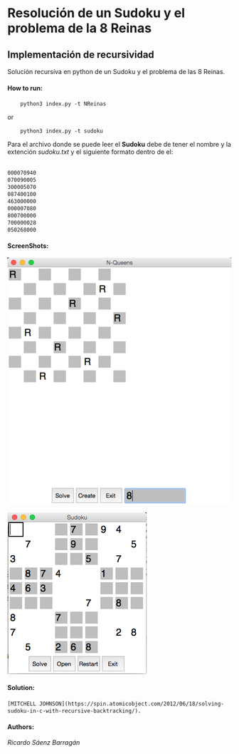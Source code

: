 # Resolución de un Sudoku y el problema de la 8 Reinas

## Implementación de recursividad 
Solución recursíva en python de un Sudoku y el problema de las 8 Reinas.

#### How to run:

```
	python3 index.py -t NReinas
```
or

```
	python3 index.py -t sudoku

```
Para el archivo donde se puede leer el **Sudoku** debe de tener el nombre y la extención *sudoku.txt* y el siguiente formato dentro de el:

```

000070940
070090005
300005070
087400100
463000000
000007080
800700000
700000028
050268000

```

#### ScreenShots:

![alt tag](https://github.com/saenzzzup/Sudoku_and_8_Queens/blob/master/screenshots/queens.png)

![alt tag](https://github.com/saenzzzup/Sudoku_and_8_Queens/blob/master/screenshots/sudoku.png)

#### Solution:
	[MITCHELL JOHNSON](https://spin.atomicobject.com/2012/06/18/solving-sudoku-in-c-with-recursive-backtracking/).

#### Authors:
*Ricardo Sáenz Barragán*
